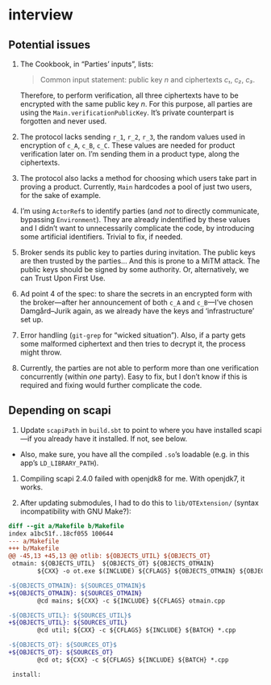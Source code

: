 # interview

## Potential issues

1. The Cookbook, in “Parties’ inputs”, lists:

      > Common input statement: public key *n* and ciphertexts *c₁*, *c₂*, *c₃*.

   Therefore, to perform verification, all three ciphertexts have to be encrypted with the same public key *n*. For this purpose, all parties are using the `Main.verificationPublicKey`. It’s private counterpart is forgotten and never used.

1. The protocol lacks sending `r_1`, `r_2`, `r_3`, the random values used in encryption of `c_A`, `c_B`, `c_C`. These values are needed for product verification later on. I’m sending them in a product type, along the ciphertexts.

1. The protocol also lacks a method for choosing which users take part in proving a product. Currently, `Main` hardcodes a pool of just two users, for the sake of example.

1. I’m using `ActorRef`s to identify parties (and *not* to directly communicate, bypassing `Environment`). They are already indentified by these values and I didn’t want to unnecessarily complicate the code, by introducing some artificial identifiers. Trivial to fix, if needed.

1. Broker sends its public key to parties during invitation. The public keys are then trusted by the parties… And this is prone to a MiTM attack. The public keys should be signed by some authority. Or, alternatively, we can Trust Upon First Use.

1. Ad point 4 of the spec: to share the secrets in an encrypted form with the broker—after her announcement of both `c_A` and `c_B`—I’ve chosen Damgård–Jurik again, as we already have the keys and ‘infrastructure’ set up.

1. Error handling (`git-grep` for “wicked situation”). Also, if a party gets some malformed ciphertext and then tries to decrypt it, the process might throw.

1. Currently, the parties are not able to perform more than one verification concurrently (within *one* party). Easy to fix, but I don’t know if this is required and fixing would further complicate the code.

## Depending on scapi

1. Update `scapiPath` in `build.sbt` to point to where you have installed scapi—if you already have it installed. If not, see below.

  * Also, make sure, you have all the compiled `.so`’s loadable (e.g. in this app’s `LD_LIBRARY_PATH`).

1. Compiling scapi 2.4.0 failed with openjdk8 for me. With openjdk7, it works.

1. After updating submodules, I had to do this to `lib/OTExtension/` (syntax incompatibility with GNU Make?):

```diff
diff --git a/Makefile b/Makefile
index a1bc51f..18cf055 100644
--- a/Makefile
+++ b/Makefile
@@ -45,13 +45,13 @@ otlib: ${OBJECTS_UTIL} ${OBJECTS_OT}
 otmain: ${OBJECTS_UTIL}  ${OBJECTS_OT} ${OBJECTS_OTMAIN}
        ${CXX} -o ot.exe $(INCLUDE) ${CFLAGS} ${OBJECTS_OTMAIN} ${OBJECTS_UTIL} ${OBJECTS_OT} ${LIBRARIES} ${COMPILER_OPTIONS}

-${OBJECTS_OTMAIN}: ${SOURCES_OTMAIN}$
+${OBJECTS_OTMAIN}: ${SOURCES_OTMAIN}
        @cd mains; ${CXX} -c ${INCLUDE} ${CFLAGS} otmain.cpp

-${OBJECTS_UTIL}: ${SOURCES_UTIL}$
+${OBJECTS_UTIL}: ${SOURCES_UTIL}
        @cd util; ${CXX} -c ${CFLAGS} ${INCLUDE} ${BATCH} *.cpp

-${OBJECTS_OT}: ${SOURCES_OT}$
+${OBJECTS_OT}: ${SOURCES_OT}
        @cd ot; ${CXX} -c ${CFLAGS} ${INCLUDE} ${BATCH} *.cpp

 install:
```
